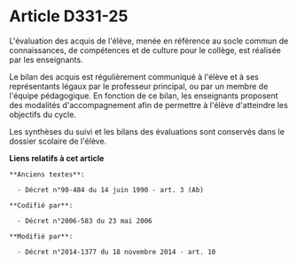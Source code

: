 # Article D331-25

L'évaluation des acquis de l'élève, menée en référence au socle commun de connaissances, de compétences et de culture pour le
collège, est réalisée par les enseignants.

Le bilan des acquis est régulièrement communiqué à l'élève et à ses représentants légaux par le professeur principal, ou par
un membre de l'équipe pédagogique. En fonction de ce bilan, les enseignants proposent des modalités d'accompagnement afin de
permettre à l'élève d'atteindre les objectifs du cycle.

Les synthèses du suivi et les bilans des évaluations sont conservés dans le dossier scolaire de l'élève.

**Liens relatifs à cet article**

	**Anciens textes**:

	  - Décret n°90-484 du 14 juin 1990 - art. 3 (Ab)

	**Codifié par**:

	  - Décret n°2006-583 du 23 mai 2006

	**Modifié par**:

	  - Décret n°2014-1377 du 18 novembre 2014 - art. 10
